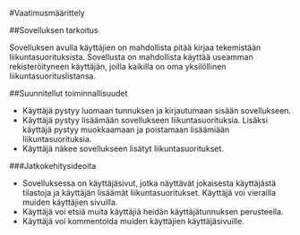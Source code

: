 #Vaatimusmäärittely

##Sovelluksen tarkoitus

Sovelluksen avulla käyttäjien on mahdollista pitää kirjaa tekemistään liikuntasuorituksista. Sovellusta on mahdollista käyttää useamman rekisteröityneen käyttäjän, joilla kaikilla on oma yksilöllinen liikuntasuorituslistansa.

##Suunnitellut toiminnallisuudet

- Käyttäjä pystyy luomaan tunnuksen ja kirjautumaan sisään sovellukseen.
- Käyttäjä pystyy lisäämään sovellukseen liikuntasuorituksia. Lisäksi käyttäjä pystyy muokkaamaan ja poistamaan lisäämiään liikuntasuorituksia.
- Käyttäjä näkee sovellukseen lisätyt liikuntasuoritukset.

###Jatkokehitysideoita

- Sovelluksessa on käyttäjäsivut, jotka näyttävät jokaisesta käyttäjästä tilastoja ja käyttäjän lisäämät liikuntasuoritukset. Käyttäjä voi vierailla muiden käyttäjien sivuilla.
- Käyttäjä voi etsiä muita käyttäjiä heidän käyttäjätunnuksen perusteella.
- Käyttäjä voi kommentoida muiden käyttäjien käyttäjäsivuille.
